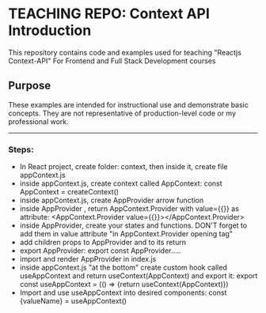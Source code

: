 # TEACHING REPO: Context API Introduction
This repository contains code and examples used for teaching "Reactjs Context-API" For Frontend and Full Stack Development courses

## Purpose
These examples are intended for instructional use and demonstrate basic concepts. They are not representative of production-level code or my professional work.
<hr>

### Steps:
- In React project, create folder: context, then inside it, create file appContext.js
- inside appContext.js, create context called AppContext: const AppContext = createContext()
- inside appContext.js, create AppProvider arrow function
- inside AppProvider , return AppContext.Provider with value={{}} as attribute: <AppContext.Provider value={{}}></AppContext.Provider>
- inside AppProvider, create your states and functions. DON'T forget to add them in value attribute "in AppContext.Provider opening tag"
- add children props to AppProvider and to its return
- export AppProvider: export const AppProvider.....
- import and render AppProvider in index.js
- inside appContext.js "at the bottom" create custom hook called useAppContext and return useContext(AppContext) and export it: export const useAppContext = (() => {return useContext(AppContext)})
- Import and use useAppContext into desired components: const {valueName} = useAppContext() 

